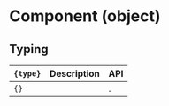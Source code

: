 # Component (object)



<a name="type"></a>
## Typing

| `{type}` | Description | API |
| --- | --- | --- |
| <a name="encode"></a> `{}` | ` ` | . |